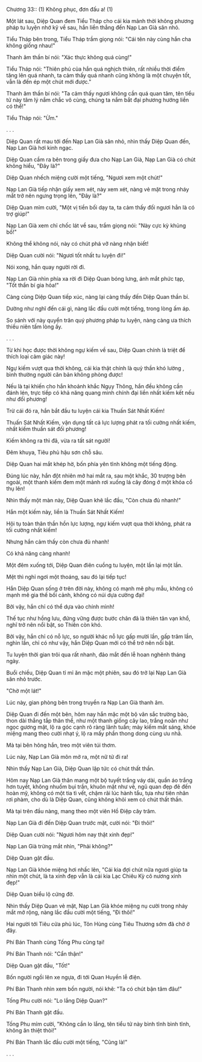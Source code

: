 




Chương 33:: (1) Không phục, đơn đấu a! (1)


Một lát sau, Diệp Quan đem Tiểu Tháp cho cái kia mảnh thời không phương pháp tu luyện nhớ kỹ về sau, hắn liền thẳng đến Nạp Lan Già sân nhỏ.

Tiểu Tháp bên trong, Tiểu Tháp trầm giọng nói: "Cái tên này cùng hắn cha không giống nhau!"

Thanh âm thần bí nói: "Xác thực không quá cùng!"

Tiểu Tháp nói: "Thiên phú của hắn quá nghịch thiên, rất nhiều thời điểm tăng lên quá nhanh, ta cảm thấy quá nhanh cũng không là một chuyện tốt, vẫn là đến ép một chút mới được."

Thanh âm thần bí nói: "Ta cảm thấy ngươi không cần quá quan tâm, tên tiểu tử này tâm lý nắm chắc vô cùng, chúng ta nắm bắt đại phương hướng liền có thể!"

Tiểu Tháp nói: "Ừm."

. . .

Diệp Quan rất mau tới đến Nạp Lan Già sân nhỏ, nhìn thấy Diệp Quan đến, Nạp Lan Già hơi kinh ngạc.

Diệp Quan cầm ra bên trong giấy đưa cho Nạp Lan Già, Nạp Lan Già có chút không hiểu, "Đây là?"

Diệp Quan nhếch miệng cười một tiếng, "Ngươi xem một chút!"

Nạp Lan Già tiếp nhận giấy xem xét, này xem xét, nàng vẻ mặt trong nháy mắt trở nên ngưng trọng lên, "Đây là?"

Diệp Quan mỉm cười, "Một vị tiền bối dạy ta, ta cảm thấy đối ngươi hẳn là có trợ giúp!"

Nạp Lan Già xem chỉ chốc lát về sau, trầm giọng nói: "Này cực kỳ khủng bố!"

Không thể không nói, này có chút phá vỡ nàng nhận biết!

Diệp Quan cười nói: "Ngươi tốt nhất tu luyện đi!"

Nói xong, hắn quay người rời đi.

Nạp Lan Già nhìn phía xa rời đi Diệp Quan bóng lưng, ánh mắt phức tạp, "Tốt thần bí gia hỏa!"

Càng cùng Diệp Quan tiếp xúc, nàng lại càng thấy đến Diệp Quan thần bí.

Dường như nghĩ đến cái gì, nàng lắc đầu cười một tiếng, trong lòng ấm áp.

So sánh với này quyển trân quý phương pháp tu luyện, nàng càng ưa thích thiếu niên tấm lòng ấy.

. . .

Từ khi học được thời không ngự kiếm về sau, Diệp Quan chính là triệt để thích loại cảm giác này!

Ngự kiếm vượt qua thời không, cái kia thật chính là quỷ thần khó lường , bình thường người căn bản không phòng được!

Nếu là tại khiến cho hắn khoảnh khắc Ngụy Thông, hắn đều không cần đánh lén, trực tiếp có khả năng quang minh chính đại liền nhất kiếm kết nếu như đối phương!

Trừ cái đó ra, hắn bắt đầu tu luyện cái kia Thuấn Sát Nhất Kiếm!

Thuấn Sát Nhất Kiếm, vận dụng tất cả lực lượng phát ra tối cường nhất kiếm, nhất kiếm thuấn sát đối phương!

Kiếm không ra thì đã, vừa ra tất sát người!

Đêm khuya, Tiêu phủ hậu sơn chỗ sâu.

Diệp Quan hai mắt khép hờ, bốn phía yên tĩnh không một tiếng động.

Đúng lúc này, hắn đột nhiên mở hai mắt ra, sau một khắc, 30 trượng bên ngoài, một thanh kiếm đem một mảnh rơi xuống lá cây đóng ở một khỏa cổ thụ lên!

Nhìn thấy một màn này, Diệp Quan khẽ lắc đầu, "Còn chưa đủ nhanh!"

Hắn một kiếm này, liền là Thuấn Sát Nhất Kiếm!

Hội tụ toàn thân thần hồn lực lượng, ngự kiếm vượt qua thời không, phát ra tối cường nhất kiếm!

Nhưng hắn cảm thấy còn chưa đủ nhanh!

Có khả năng càng nhanh!

Một đêm xuống tới, Diệp Quan điên cuồng tu luyện, một lần lại một lần.

Mệt thì nghỉ ngơi một thoáng, sau đó lại tiếp tục!

Hắn Diệp Quan sống ở trên đời này, không có mạnh mẽ phụ mẫu, không có mạnh mẽ gia thế bối cảnh, không có núi dựa cường đại!

Bởi vậy, hắn chỉ có thể dựa vào chính mình!

Thế tục như hồng lưu, đứng vững được bước chân đã là thiên tân vạn khổ, nghĩ trở nên nổi bật, so Thiên còn khó.

Bởi vậy, hắn chỉ có nỗ lực, so người khác nỗ lực gấp mười lần, gấp trăm lần, nghìn lần, chỉ có như vậy, hắn Diệp Quan mới có thể trở nên nổi bật.

Tu luyện thời gian trôi qua rất nhanh, đảo mắt đến lễ hoan nghênh tháng ngày.

Buổi chiều, Diệp Quan tỉ mỉ ăn mặc một phiên, sau đó trở lại Nạp Lan Già sân nhỏ trước.

"Chờ một lát!"

Lúc này, gian phòng bên trong truyền ra Nạp Lan Già thanh âm.

Diệp Quan đi đến một bên, hôm nay hắn mặc một bộ vân sắc trường bào, thon dài thẳng tắp thân thể, như một thanh giống cây lao, trắng noãn như ngọc gương mặt, lộ ra góc cạnh rõ ràng lãnh tuấn; mày kiếm mắt sáng, khóe miệng mang theo cười nhạt ý, lộ ra mấy phần thong dong cùng ưu nhã.

Mà tại bên hông hắn, treo một viên túi thơm.

Lúc này, Nạp Lan Già môn mở ra, một nữ tử đi ra!

Nhìn thấy Nạp Lan Già, Diệp Quan lập tức có chút thất thần.

Hôm nay Nạp Lan Già thân mang một bộ tuyết trắng váy dài, quần áo trắng hơn tuyết, không nhuốm bụi trần, khuôn mặt như vẽ, ngũ quan đẹp đẽ đến hoàn mỹ, không có một tia tì vết, chậm rãi lúc hành tẩu, tựa như tiên nhân rơi phàm, cho dù là Diệp Quan, cũng không khỏi xem có chút thất thần.

Mà tại trên đầu nàng, mang theo một viên Hồ Điệp cây trâm.

Nạp Lan Già đi đến Diệp Quan trước mặt, cười nói: "Đi thôi!"

Diệp Quan cười nói: "Ngươi hôm nay thật xinh đẹp!"

Nạp Lan Già trừng mắt nhìn, "Phải không?"

Diệp Quan gật đầu.

Nạp Lan Già khóe miệng hơi nhấc lên, "Cái kia đợi chút nữa ngươi giúp ta nhìn một chút, là ta xinh đẹp vẫn là cái kia Lạc Chiêu Kỳ cô nương xinh đẹp!"

Diệp Quan biểu lộ cứng đờ.

Nhìn thấy Diệp Quan vẻ mặt, Nạp Lan Già khóe miệng nụ cười trong nháy mắt mở rộng, nàng lắc đầu cười một tiếng, "Đi thôi!"

Hai người tới Tiêu cửa phủ lúc, Tôn Hùng cùng Tiêu Thương sớm đã chờ ở đây.

Phí Bán Thanh cùng Tống Phu cũng tại!

Phí Bán Thanh nói: "Cẩn thận!"

Diệp Quan gật đầu, "Tốt!"

Bốn người ngồi lên xe ngựa, đi tới Quan Huyền lễ điện.

Phí Bán Thanh nhìn xem bốn người, nói khẽ: "Ta có chút bận tâm đâu!"

Tống Phu cười nói: "Lo lắng Diệp Quan?"

Phí Bán Thanh gật đầu.

Tống Phu mỉm cười, "Không cần lo lắng, tên tiểu tử này bình tĩnh bình tĩnh, không ăn thiệt thòi!"

Phí Bán Thanh lắc đầu cười một tiếng, "Cũng là!"

. . .




